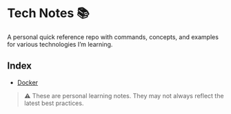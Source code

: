 # Tech Notes 📚

A personal quick reference repo with commands, concepts, and examples for various technologies I’m learning.

## Index

- [Docker](./docker/README.md)

> ⚠️ These are personal learning notes. They may not always reflect the latest best practices.
